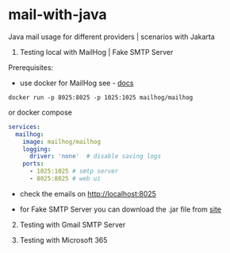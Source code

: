 # mail-with-java
Java mail usage for different providers | scenarios with Jakarta

1. Testing local with MailHog | Fake SMTP Server

Prerequisites:
- use docker for MailHog see - [docs](https://github.com/mailhog/MailHog?tab=readme-ov-file)

```shell
docker run -p 8025:8025 -p 1025:1025 mailhog/mailhog
```

or docker compose

```yaml
services:
  mailhog:
    image: mailhog/mailhog
    logging:
      driver: 'none'  # disable saving logs
    ports:
      - 1025:1025 # smtp server
      - 8025:8025 # web ui
```

- check the emails on [http://localhost:8025](http://localhost:8025)

- for Fake SMTP Server you can download the .jar file from [site](https://nilhcem.com/FakeSMTP/)

2. Testing with Gmail SMTP Server

3. Testing with Microsoft 365 

